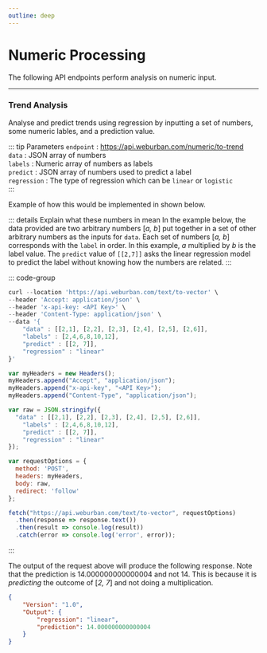 ```yaml
---
outline: deep
---
```


# Numeric Processing 

The following API endpoints perform analysis on numeric input. 

***

### Trend Analysis

Analyse and predict trends using regression by inputting a set of numbers, some numeric lables, and a prediction value.     

::: tip Parameters
`endpoint` : https://api.weburban.com/numeric/to-trend    
`data` : JSON array of numbers    
`labels` : Numeric array of numbers as labels     
`predict` : JSON array of numbers used to predict a label     
`regression` : The type of regression which can be `linear` or `logistic`     
:::

Example of how this would be implemented in shown below. 

::: details Explain what these numbers in mean
In the example below, the data provided are two arbitrary numbers [_a, b_] put together in a set of other arbitrary numbers as the inputs for `data`. Each set of numbers [_a, b_] corresponds with the `label` in order. In this example, _a_ multiplied by _b_ is the label value. The `predict` value of `[[2,7]]` asks the linear regression model to predict the label without knowing how the numbers are related. 
:::

::: code-group

```js [curl]
curl --location 'https://api.weburban.com/text/to-vector' \
--header 'Accept: application/json' \
--header 'x-api-key: <API Key>' \
--header 'Content-Type: application/json' \
--data '{
    "data" : [[2,1], [2,2], [2,3], [2,4], [2,5], [2,6]],
    "labels" : [2,4,6,8,10,12],
    "predict" : [[2, 7]],
    "regression" : "linear"
}'
```

```js [Javascript]
var myHeaders = new Headers();
myHeaders.append("Accept", "application/json");
myHeaders.append("x-api-key", "<API Key>");
myHeaders.append("Content-Type", "application/json");

var raw = JSON.stringify({
  "data" : [[2,1], [2,2], [2,3], [2,4], [2,5], [2,6]],
    "labels" : [2,4,6,8,10,12],
    "predict" : [[2, 7]],
    "regression" : "linear"
});

var requestOptions = {
  method: 'POST',
  headers: myHeaders,
  body: raw,
  redirect: 'follow'
};

fetch("https://api.weburban.com/text/to-vector", requestOptions)
  .then(response => response.text())
  .then(result => console.log(result))
  .catch(error => console.log('error', error));
```
:::

The output of the request above will produce the following response. Note that the prediction is 14.000000000000004 and not 14. This is because it is _predicting_ the outcome of [_2, 7_] and not doing a multiplication. 

```json
{
    "Version": "1.0",
    "Output": {
        "regression": "linear",
        "prediction": 14.000000000000004
    }
}
```

